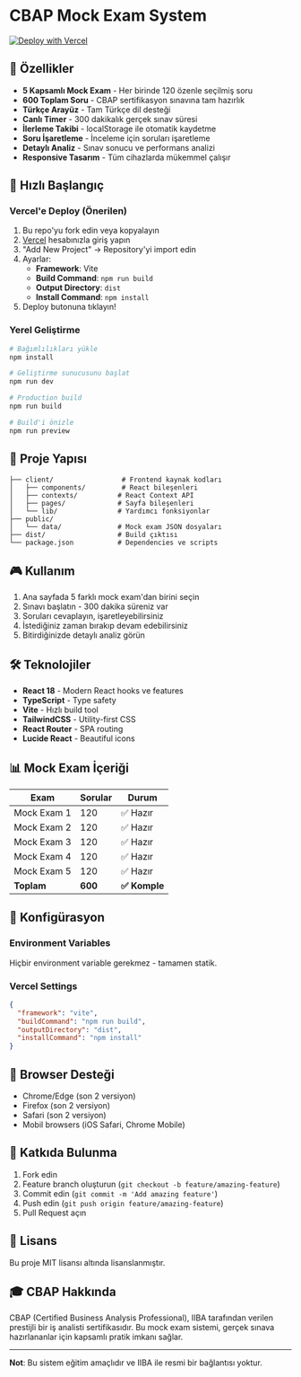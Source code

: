# CBAP Mock Exam System

[![Deploy with Vercel](https://vercel.com/button)](https://vercel.com/new/clone?repository-url=https://github.com/YOUR_USERNAME/cbap-mock-exam)

## 🎯 Özellikler

- **5 Kapsamlı Mock Exam** - Her birinde 120 özenle seçilmiş soru
- **600 Toplam Soru** - CBAP sertifikasyon sınavına tam hazırlık
- **Türkçe Arayüz** - Tam Türkçe dil desteği
- **Canlı Timer** - 300 dakikalık gerçek sınav süresi
- **İlerleme Takibi** - localStorage ile otomatik kaydetme
- **Soru İşaretleme** - İnceleme için soruları işaretleme
- **Detaylı Analiz** - Sınav sonucu ve performans analizi
- **Responsive Tasarım** - Tüm cihazlarda mükemmel çalışır

## 🚀 Hızlı Başlangıç

### Vercel'e Deploy (Önerilen)

1. Bu repo'yu fork edin veya kopyalayın
2. [Vercel](https://vercel.com) hesabınızla giriş yapın
3. "Add New Project" → Repository'yi import edin
4. Ayarlar:
   - **Framework**: Vite
   - **Build Command**: `npm run build`
   - **Output Directory**: `dist`
   - **Install Command**: `npm install`
5. Deploy butonuna tıklayın!

### Yerel Geliştirme

```bash
# Bağımlılıkları yükle
npm install

# Geliştirme sunucusunu başlat
npm run dev

# Production build
npm run build

# Build'i önizle
npm run preview
```

## 📁 Proje Yapısı

```
├── client/                 # Frontend kaynak kodları
│   ├── components/         # React bileşenleri
│   ├── contexts/          # React Context API
│   ├── pages/             # Sayfa bileşenleri
│   └── lib/               # Yardımcı fonksiyonlar
├── public/
│   └── data/              # Mock exam JSON dosyaları
├── dist/                  # Build çıktısı
└── package.json           # Dependencies ve scripts
```

## 🎮 Kullanım

1. Ana sayfada 5 farklı mock exam'dan birini seçin
2. Sınavı başlatın - 300 dakika süreniz var
3. Soruları cevaplayın, işaretleyebilirsiniz
4. İstediğiniz zaman bırakıp devam edebilirsiniz
5. Bitirdiğinizde detaylı analiz görün

## 🛠️ Teknolojiler

- **React 18** - Modern React hooks ve features
- **TypeScript** - Type safety
- **Vite** - Hızlı build tool
- **TailwindCSS** - Utility-first CSS
- **React Router** - SPA routing
- **Lucide React** - Beautiful icons

## 📊 Mock Exam İçeriği

| Exam        | Sorular | Durum         |
| ----------- | ------- | ------------- |
| Mock Exam 1 | 120     | ✅ Hazır      |
| Mock Exam 2 | 120     | ✅ Hazır      |
| Mock Exam 3 | 120     | ✅ Hazır      |
| Mock Exam 4 | 120     | ✅ Hazır      |
| Mock Exam 5 | 120     | ✅ Hazır      |
| **Toplam**  | **600** | **✅ Komple** |

## 🔧 Konfigürasyon

### Environment Variables

Hiçbir environment variable gerekmez - tamamen statik.

### Vercel Settings

```json
{
  "framework": "vite",
  "buildCommand": "npm run build",
  "outputDirectory": "dist",
  "installCommand": "npm install"
}
```

## 📱 Browser Desteği

- Chrome/Edge (son 2 versiyon)
- Firefox (son 2 versiyon)
- Safari (son 2 versiyon)
- Mobil browsers (iOS Safari, Chrome Mobile)

## 🤝 Katkıda Bulunma

1. Fork edin
2. Feature branch oluşturun (`git checkout -b feature/amazing-feature`)
3. Commit edin (`git commit -m 'Add amazing feature'`)
4. Push edin (`git push origin feature/amazing-feature`)
5. Pull Request açın

## 📄 Lisans

Bu proje MIT lisansı altında lisanslanmıştır.

## 🎓 CBAP Hakkında

CBAP (Certified Business Analysis Professional), IIBA tarafından verilen prestijli bir iş analisti sertifikasıdır. Bu mock exam sistemi, gerçek sınava hazırlananlar için kapsamlı pratik imkanı sağlar.

---

**Not**: Bu sistem eğitim amaçlıdır ve IIBA ile resmi bir bağlantısı yoktur.
